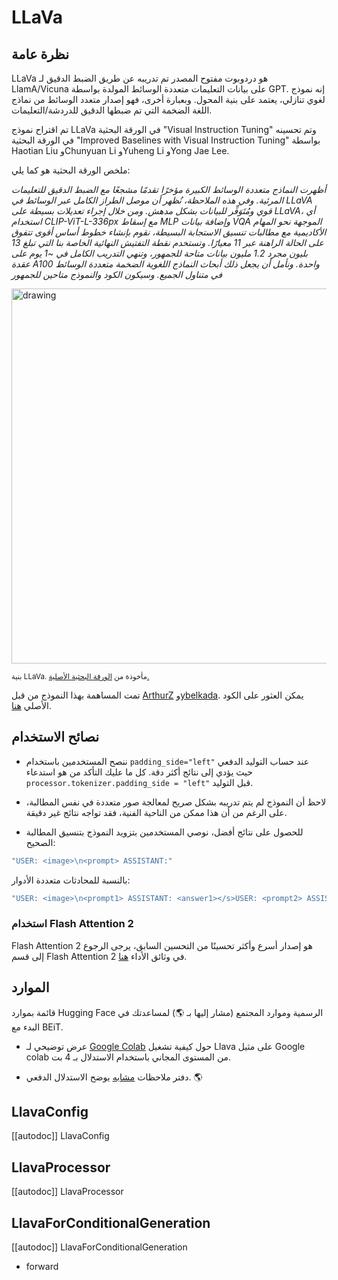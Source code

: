 # LLaVa

## نظرة عامة
LLaVa هو دردوبوت مفتوح المصدر تم تدريبه عن طريق الضبط الدقيق لـ LlamA/Vicuna على بيانات التعليمات متعددة الوسائط المولدة بواسطة GPT. إنه نموذج لغوي تنازلي، يعتمد على بنية المحول. وبعبارة أخرى، فهو إصدار متعدد الوسائط من نماذج اللغة الضخمة التي تم ضبطها الدقيق للدردشة/التعليمات.

تم اقتراح نموذج LLaVa في الورقة البحثية "Visual Instruction Tuning" وتم تحسينه في الورقة البحثية "Improved Baselines with Visual Instruction Tuning" بواسطة Haotian Liu وChunyuan Li وYuheng Li وYong Jae Lee.

ملخص الورقة البحثية هو كما يلي:

*أظهرت النماذج متعددة الوسائط الكبيرة مؤخرًا تقدمًا مشجعًا مع الضبط الدقيق للتعليمات المرئية. وفي هذه الملاحظة، نُظهر أن موصل الطراز الكامل عبر الوسائط في LLaVA قوي ومُتَوَفِّر للبيانات بشكل مدهش. ومن خلال إجراء تعديلات بسيطة على LLaVA، أي استخدام CLIP-ViT-L-336px مع إسقاط MLP وإضافة بيانات VQA الموجهة نحو المهام الأكاديمية مع مطالبات تنسيق الاستجابة البسيطة، نقوم بإنشاء خطوط أساس أقوى تتفوق على الحالة الراهنة عبر 11 معيارًا. وتستخدم نقطة التفتيش النهائية الخاصة بنا التي تبلغ 13 بليون مجرد 1.2 مليون بيانات متاحة للجمهور، وتنهي التدريب الكامل في ~1 يوم على عقدة A100 واحدة. ونأمل أن يجعل ذلك أبحاث النماذج اللغوية الضخمة متعددة الوسائط في متناول الجميع. وسيكون الكود والنموذج متاحين للجمهور*

<img src="https://huggingface.co/datasets/huggingface/documentation-images/resolve/main/transformers/model_doc/llava_architecture.jpg"
alt="drawing" width="600"/>

<small>بنية LLaVa. مأخوذة من <a href="https://arxiv.org/abs/2304.08485">الورقة البحثية الأصلية.</a></small>

تمت المساهمة بهذا النموذج من قبل [ArthurZ](https://huggingface.co/ArthurZ) و[ybelkada](https://huggingface.co/ybelkada).
يمكن العثور على الكود الأصلي [هنا](https://github.com/haotian-liu/LLaVA/tree/main/llava).

## نصائح الاستخدام

- ننصح المستخدمين باستخدام `padding_side="left"` عند حساب التوليد الدفعي حيث يؤدي إلى نتائج أكثر دقة. كل ما عليك التأكد من هو استدعاء `processor.tokenizer.padding_side = "left"` قبل التوليد.

- لاحظ أن النموذج لم يتم تدريبه بشكل صريح لمعالجة صور متعددة في نفس المطالبة، على الرغم من أن هذا ممكن من الناحية الفنية، فقد تواجه نتائج غير دقيقة.

- للحصول على نتائج أفضل، نوصي المستخدمين بتزويد النموذج بتنسيق المطالبة الصحيح:

```bash
"USER: <image>\n<prompt> ASSISTANT:"
```

بالنسبة للمحادثات متعددة الأدوار:

```bash
"USER: <image>\n<prompt1> ASSISTANT: <answer1></s>USER: <prompt2> ASSISTANT: <answer2></s>USER: <prompt3> ASSISTANT:"
```

### استخدام Flash Attention 2

Flash Attention 2 هو إصدار أسرع وأكثر تحسينًا من التحسين السابق، يرجى الرجوع إلى قسم Flash Attention 2 في وثائق الأداء [هنا](https://huggingface.co/docs/transformers/perf_infer_gpu_one).

## الموارد

قائمة بموارد Hugging Face الرسمية وموارد المجتمع (مشار إليها بـ 🌎) لمساعدتك في البدء مع BEiT.

<PipelineTag pipeline="image-to-text"/>

- عرض توضيحي لـ [Google Colab](https://colab.research.google.com/drive/1qsl6cd2c8gGtEW1xV5io7S8NHh-Cp1TV?usp=sharing) حول كيفية تشغيل Llava على مثيل Google colab من المستوى المجاني باستخدام الاستدلال بـ 4 بت.

- دفتر ملاحظات [مشابه](https://github.com/NielsRogge/Transformers-Tutorials/blob/master/LLaVa/Inference_with_LLaVa_for_multimodal_generation.ipynb) يوضح الاستدلال الدفعي. 🌎

## LlavaConfig

[[autodoc]] LlavaConfig

## LlavaProcessor

[[autodoc]] LlavaProcessor

## LlavaForConditionalGeneration

[[autodoc]] LlavaForConditionalGeneration

- forward